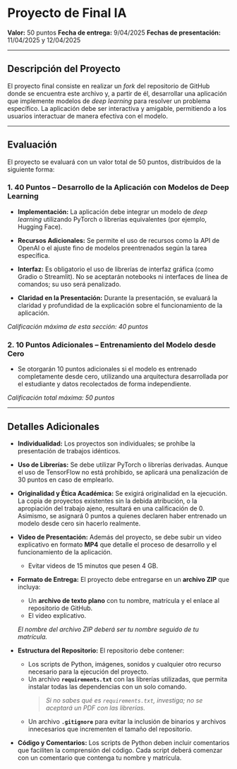 # Proyecto de Final IA

**Valor:** 50 puntos
**Fecha de entrega:** 9/04/2025
**Fechas de presentación:** 11/04/2025 y 12/04/2025

---

## Descripción del Proyecto

El proyecto final consiste en realizar un *fork* del repositorio de GitHub donde se encuentra este archivo y, a partir de él, desarrollar una aplicación que implemente modelos de *deep learning* para resolver un problema específico. La aplicación debe ser interactiva y amigable, permitiendo a los usuarios interactuar de manera efectiva con el modelo.

---

## Evaluación

El proyecto se evaluará con un valor total de 50 puntos, distribuidos de la siguiente forma:

### 1. 40 Puntos – Desarrollo de la Aplicación con Modelos de Deep Learning

- **Implementación:**
  La aplicación debe integrar un modelo de *deep learning* utilizando PyTorch o librerías equivalentes (por ejemplo, Hugging Face).

- **Recursos Adicionales:**
  Se permite el uso de recursos como la API de OpenAI o el ajuste fino de modelos preentrenados según la tarea específica.

- **Interfaz:**
  Es obligatorio el uso de librerías de interfaz gráfica (como Gradio o Streamlit). No se aceptarán notebooks ni interfaces de línea de comandos; su uso será penalizado.

- **Claridad en la Presentación:**
  Durante la presentación, se evaluará la claridad y profundidad de la explicación sobre el funcionamiento de la aplicación.

*Calificación máxima de esta sección: 40 puntos*

### 2. 10 Puntos Adicionales – Entrenamiento del Modelo desde Cero

- Se otorgarán 10 puntos adicionales si el modelo es entrenado completamente desde cero, utilizando una arquitectura desarrollada por el estudiante y datos recolectados de forma independiente.

*Calificación total máxima: 50 puntos*

---

## Detalles Adicionales

- **Individualidad:**
  Los proyectos son individuales; se prohíbe la presentación de trabajos idénticos.

- **Uso de Librerías:**
  Se debe utilizar PyTorch o librerías derivadas. Aunque el uso de TensorFlow no está prohibido, se aplicará una penalización de 30 puntos en caso de emplearlo.

- **Originalidad y Ética Académica:**
  Se exigirá originalidad en la ejecución. La copia de proyectos existentes sin la debida atribución, o la apropiación del trabajo ajeno, resultará en una calificación de 0. Asimismo, se asignará 0 puntos a quienes declaren haber entrenado un modelo desde cero sin hacerlo realmente.

- **Video de Presentación:**
  Además del proyecto, se debe subir un video explicativo en formato **MP4** que detalle el proceso de desarrollo y el funcionamiento de la aplicación.
  - Evitar videos de 15 minutos que pesen 4 GB.

- **Formato de Entrega:**
  El proyecto debe entregarse en un **archivo ZIP** que incluya:
  - Un **archivo de texto plano** con tu nombre, matrícula y el enlace al repositorio de GitHub.
  - El video explicativo.

  *El nombre del archivo ZIP deberá ser tu nombre seguido de tu matrícula.*

- **Estructura del Repositorio:**
  El repositorio debe contener:
  - Los scripts de Python, imágenes, sonidos y cualquier otro recurso necesario para la ejecución del proyecto.
  - Un archivo **`requirements.txt`** con las librerías utilizadas, que permita instalar todas las dependencias con un solo comando.
    > *Si no sabes qué es `requirements.txt`, investiga; no se aceptará un PDF con las librerías.*
  - Un archivo **`.gitignore`** para evitar la inclusión de binarios y archivos innecesarios que incrementen el tamaño del repositorio.

- **Código y Comentarios:**
  Los scripts de Python deben incluir comentarios que faciliten la comprensión del código.
  Cada script deberá comenzar con un comentario que contenga tu nombre y matrícula.
